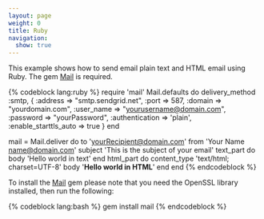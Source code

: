 ```yaml
---
layout: page
weight: 0
title: Ruby
navigation:
  show: true
---
```


This example shows how to send email plain text and HTML email using Ruby. The gem [Mail](https://github.com/mikel/mail) is required.



{% codeblock lang:ruby %}
require 'mail'
Mail.defaults do
  delivery_method :smtp, { :address   => "smtp.sendgrid.net",
                           :port      => 587,
                           :domain    => "yourdomain.com",
                           :user_name => "yourusername@domain.com",
                           :password  => "yourPassword",
                           :authentication => 'plain',
                           :enable_starttls_auto => true }
end

mail = Mail.deliver do
  to 'yourRecipient@domain.com'
  from 'Your Name <name@domain.com>'
  subject 'This is the subject of your email'
  text_part do
    body 'Hello world in text'
  end
  html_part do
    content_type 'text/html; charset=UTF-8'
    body '<b>Hello world in HTML</b>'
  end
end
{% endcodeblock %}

 To install the [Mail](https://github.com/mikel/mail) gem please note that you need the OpenSSL library installed, then run the following: 

{% codeblock lang:bash %}
gem install mail
{% endcodeblock %}


